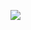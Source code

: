 ![](https://raw.githubusercontent.com/zhangqiuyang777/zhangqiuyang777/main/assets/github-contribution-grid-snake.svg)
